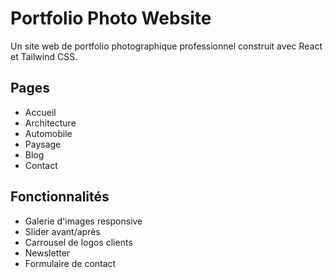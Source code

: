 # Portfolio Photo Website

Un site web de portfolio photographique professionnel construit avec React et Tailwind CSS.

## Pages

- Accueil
- Architecture
- Automobile
- Paysage
- Blog
- Contact

## Fonctionnalités

- Galerie d'images responsive
- Slider avant/après
- Carrousel de logos clients
- Newsletter
- Formulaire de contact